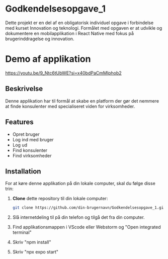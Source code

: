 # Godkendelsesopgave_1

Dette projekt er en del af en obligatorisk individuel opgave i forbindelse med kurset Innovation og teknologi. 
Formålet med opgaven er at udvikle og dokumentere en mobilapplikation i React Native med fokus på brugerinddragelse og innovation.

# Demo af applikation

https://youtu.be/9_Ntc6tUbWE?si=x40bdPaCmMIphob2

## Beskrivelse

Denne applikation har til formål at skabe en platform der gør det nemmere at finde konsulenter med specialiseret viden for virksomheder.

## Features

- Opret bruger
- Log ind med bruger
- Log ud
- Find konsulenter
- Find virksomheder

## Installation

For at køre denne applikation på din lokale computer, skal du følge disse trin:

1. **Clone** dette repository til din lokale computer:

   ```bash
   git clone https://github.com/din-brugernavn/Godkendelsesopgave_1.git

2. Slå internetdeling til på din telefon og tilgå det fra din computer.

3. Find applikationsmappen i VScode eller Webstorm og "Open integrated terminal"

4. Skriv "npm install"

5. Skriv "npx expo start"
